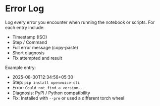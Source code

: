 
# Error Log

Log every error you encounter when running the notebook or scripts. For each entry include:
- Timestamp (ISO)
- Step / Command
- Full error message (copy-paste)
- Short diagnosis
- Fix attempted and result

Example entry:
- 2025-08-30T12:34:56+05:30
- Step: `pip install openvoice-cli`
- Error: `Could not find a version...`
- Diagnosis: PyPI / Python compatibility
- Fix: Installed with `--pre` or used a different torch wheel
